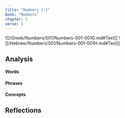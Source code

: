 ```yaml
---
title: "Numbers 1:1"
book: "Numbers"
chapter: 1
verse: 1
---
```

![[/Greek/Numbers/001/Numbers-001-001G.md#Text]]
![[/Hebrew/Numbers/001/Numbers-001-001H.md#Text]]

## Analysis

#### Words

#### Phrases

#### Concepts

## Reflections
